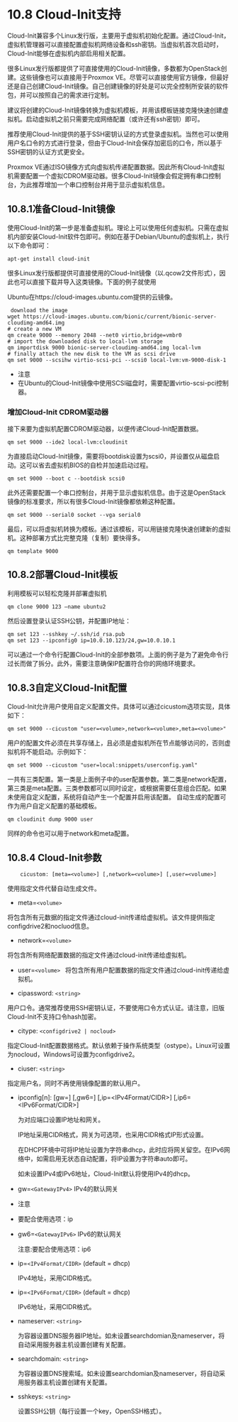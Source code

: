 # 10.8 Cloud-Init支持

Cloud-Init兼容多个Linux发行版，主要用于虚拟机初始化配置。通过Cloud-Init，虚拟机管理器可以直接配置虚拟机网络设备和ssh密钥。当虚拟机首次启动时，Cloud-Init能够在虚拟机内部启用相关配置。

很多Linux发行版都提供了可直接使用的Cloud-Init镜像，多数都为OpenStack创建。这些镜像也可以直接用于Proxmox VE。尽管可以直接使用官方镜像，但最好还是自己创建Cloud-Init镜像。自己创建镜像的好处是可以完全控制所安装的软件包，并可以按照自己的需求进行定制。

建议将创建的Cloud-Init镜像转换为虚拟机模板，并用该模板链接克隆快速创建虚拟机。启动虚拟机之前只需要完成网络配置（或许还有ssh密钥）即可。

推荐使用Cloud-Init提供的基于SSH密钥认证的方式登录虚拟机。当然也可以使用用户名口令的方式进行登录，但由于Cloud-Init会保存加密后的口令，所以基于SSH密钥的认证方式更安全。

Proxmox VE通过ISO镜像方式向虚拟机传递配置数据。因此所有Cloud-Init虚拟机需要配置一个虚拟CDROM驱动器。很多Cloud-Init镜像会假定拥有串口控制台，为此推荐增加一个串口控制台并用于显示虚拟机信息。

## 10.8.1准备Cloud-Init镜像

使用Cloud-Init的第一步是准备虚拟机。理论上可以使用任何虚拟机。只需在虚拟机内部安装Cloud-Init软件包即可。例如在基于Debian/Ubuntu的虚拟机上，执行以下命令即可：
```
apt-get install cloud-init
```
很多Linux发行版都提供可直接使用的Cloud-Init镜像（以.qcow2文件形式），因此也可以直接下载并导入这类镜像。下面的例子就使用

Ubuntu在https://cloud-images.ubuntu.com提供的云镜像。

```
 download the image
wget https://cloud-images.ubuntu.com/bionic/current/bionic-server-cloudimg-amd64.img
# create a new VM
qm create 9000 --memory 2048 --net0 virtio,bridge=vmbr0
# import the downloaded disk to local-lvm storage
qm importdisk 9000 bionic-server-cloudimg-amd64.img local-lvm
# finally attach the new disk to the VM as scsi drive
qm set 9000 --scsihw virtio-scsi-pci --scsi0 local-lvm:vm-9000-disk-1

```

- 注意
 - 在Ubuntu的Cloud-Init镜像中使用SCSI磁盘时，需要配置virtio-scsi-pci控制器。

### 增加Cloud-Init CDROM驱动器

接下来要为虚拟机配置CDROM驱动器，以便传递Cloud-Init配置数据。

```
qm set 9000 --ide2 local-lvm:cloudinit
```

为直接启动Cloud-Init镜像，需要将bootdisk设置为scsi0，并设置仅从磁盘启动。这可以省去虚拟机BIOS的自检并加速启动过程。

```
qm set 9000 --boot c --bootdisk scsi0
```


此外还需要配置一个串口控制台，并用于显示虚拟机信息。由于这是OpenStack镜像的标准要求，所以有很多Cloud-Init镜像都依赖这种配置。

```
qm set 9000 --serial0 socket --vga serial0
```

最后，可以将虚拟机转换为模板。通过该模板，可以用链接克隆快速创建新的虚拟机。这种部署方式比完整克隆（复制）要快得多。

```
qm template 9000
```

## 10.8.2部署Cloud-Init模板

利用模板可以轻松克隆并部署虚拟机

```
qm clone 9000 123 –name ubuntu2
```
然后设置登录认证SSH公钥，并配置IP地址：

```
qm set 123 --sshkey ~/.ssh/id_rsa.pub
qm set 123 --ipconfig0 ip=10.0.10.123/24,gw=10.0.10.1
```

可以通过一个命令行配置Cloud-Init的全部参数项。上面的例子是为了避免命令行过长而做了拆分。此外，需要注意确保IP配置符合你的网络环境要求。

## 10.8.3自定义Cloud-Init配置

Cloud-Init允许用户使用自定义配置文件。具体可以通过cicustom选项实现，具体如下：

```
qm set 9000 --cicustom "user=<volume>,network=<volume>,meta=<volume>"
```

用户的配置文件必须在共享存储上，且必须是虚拟机所在节点能够访问的，否则虚拟机将不能启动。示例如下：

```
qm set 9000 --cicustom "user=local:snippets/userconfig.yaml"
```

一共有三类配置。第一类是上面例子中的user配置参数。第二类是network配置，第三类是meta配置。三类参数都可以同时设定，或根据需要任意组合匹配。如果未使用自定义配置，系统将自动产生一个配置并启用该配置。
自动生成的配置可作为用户自定义配置的基础模板。

```
qm cloudinit dump 9000 user
```

同样的命令也可以用于network和meta配置。


## 10.8.4 Cloud-Init参数

`    cicustom: [meta=<volume>] [,network=<volume>] [,user=<volume>]`

使用指定文件代替自动生成文件。

- meta=`<volume>`

 将包含所有元数据的指定文件通过cloud-init传递给虚拟机。该文件提供指定configdrive2和nocluod信息。

- network=`<volume>`

 将包含所有网络配置数据的指定文件通过cloud-init传递给虚拟机。

- user=`<volume>
`
 将包含所有用户配置数据的指定文件通过cloud-init传递给虚拟机。

- cipassword: `<string>`

 用户口令。通常推荐使用SSH密钥认证，不要使用口令方式认证。请注意，旧版Cloud-Init不支持口令hash加密。

- citype: `<configdrive2 | nocloud>`

 指定Cloud-Init配置数据格式。默认依赖于操作系统类型（ostype）。Linux可设置为nocloud，Windows可设置为configdrive2。

- ciuser: `<string>`

 指定用户名，同时不再使用镜像配置的默认用户。

- ipconfig[n]: [gw=<GatewayIPv4>] [,gw6=<GatewayIPv6>] [,ip=<IPv4Format/CIDR>] [,ip6=<IPv6Format/CIDR>]

  为对应端口设置IP地址和网关。

  IP地址采用CIDR格式，网关为可选项，也采用CIDR格式IP形式设置。

   在DHCP环境中可将IP地址设置为字符串dhcp，此时应将网关留空。在IPv6网络中，如需启用无状态自动配置，将IP设置为字符串auto即可。

   如未设置IPv4或IPv6地址，Cloud-Init默认将使用IPv4的dhcp。

- gw=`<GatewayIPv4>` IPv4的默认网关

- 注意
 - 要配合使用选项：ip

- gw6=`<GatewayIPv6>` IPv6的默认网关
 
  注意:要配合使用选项：ip6

- ip=`<IPv4Format/CIDR>` (default = dhcp) 

  IPv4地址，采用CIDR格式。

- ip=`<IPv6Format/CIDR>` (default = dhcp) 

   IPv6地址，采用CIDR格式。

- nameserver: `<string>`

  为容器设置DNS服务器IP地址。如未设置searchdomian及nameserver，将自动采用服务器主机设置创建有关配置。

- searchdomain: `<string>`
 
  为容器设置DNS搜索域。如未设置searchdomian及nameserver，将自动采用服务器主机设置创建有关配置。

- sshkeys: `<string>`

  设置SSH公钥（每行设置一个key，OpenSSH格式）。

